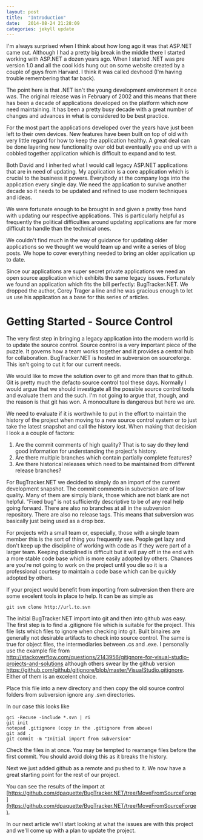 ```yaml
---
layout: post
title:  "Introduction"
date:   2014-08-24 21:28:09
categories: jekyll update
---
```

I'm always surprised when I think about how long ago it was that ASP.NET came out. Although I had a pretty big break in the middle there I started working with ASP.NET a dozen years ago. When I started .NET was pre version 1.0 and all the cool kids hung out on some website created by a couple of guys from Harvard. I think it was called devhood (I'm having trouble remembering that far back).

The point here is that .NET isn't the young development environment it once was. The original release was in February of 2002 and this means that there has been a decade of applications developed on the platform which now need maintaining. It has been a pretty busy decade with a great number of changes and advances in what is considered to be best practice.

For the most part the applications developed over the years have just been left to their own devices. New features have been built on top of old with very little regard for how to keep the application healthy. A great deal can be done layering new functionality over old but eventually you end up with a cobbled together application which is difficult to expand and to test.

Both David and I inherited what I would call legacy ASP.NET applications that are in need of updating. My application is a core application which is crucial to the business it powers. Everybody at the company logs into the application every single day. We need the application to survive another decade so it needs to be updated and refined to use modern techniques and ideas.

We were fortunate enough to be brought in and given a pretty free hand with updating our respective applications. This is particularly helpful as frequently the political difficulties around updating applications are far more difficult to handle than the technical ones.

We couldn't find much in the way of guidance for updating older applications so we thought we would team up and write a series of blog posts. We hope to cover everything needed to bring an older application up to date.

Since our applications are super secret private applications we need an open source application which exhibits the same legacy issues. Fortunately we found an application which fits the bill perfectly: BugTracker.NET. We dropped the author, Corey Trager a line and he was gracious enough to let us use his application as a base for this series of articles.

# Getting Started -  Source Control

The very first step in bringing a legacy application into the modern world is to update the source control. Source control is a very important piece of the puzzle. It governs how a team works together and it provides a central hub for collaboration. BugTracker.NET is hosted in subversion on sourceforge. This isn't going to cut it for our current needs.

We would like to move the solution over to git and more than that to github. Git is pretty much the defacto source control tool these days. Normally I would argue that we should investigate all the possible source control tools and evaluate them and the such. I'm not going to argue that, though, and the reason is that git has won. A monoculture is dangerous but here we are.

We need to evaluate if it is worthwhile to put in the effort to maintain the history of the project when moving to a new source control system or to just take the latest snapshot and call the history lost. When making that decision I look a a couple of factors:

1. Are the commit comments of high quality? That is to say do they lend good information for understanding the project's history.
2. Are there multiple branches which contain partially complete features?
3. Are there historical releases which need to be maintained from different release branches?

For BugTracker.NET we decided to simply do an import of the current development snapshot. The commit comments in subversion are of low quality. Many of them are simply blank, those which are not blank are not helpful. "Fixed bug" is not sufficiently descriptive to be of any real help going forward. There are also no branches at all in the subversion repository. There are also no release tags. This means that subversion was basically just being used as a drop box.

For projects with a small team or, especially, those with a single team member this is the sort of thing you frequently see. People get lazy and don't keep up the discipline of working with code as if they were part of a larger team. Keeping disciplined is difficult but it will pay off in the end with a more stable code base which is more easily adopted by others. Chances are you're not going to work on the project until you die so it is a professional courtesy to maintain a code base which can be quickly adopted by others.

If your project would benefit from importing from subversion then there are some excelent tools in place to help. It can be as simple as

    git svn clone http://url.to.svn

The initial BugTracker.NET import into git and then into github was easy. The first step is to find a .gitignore file which is suitable for the project. This file lists which files to ignore when checking into git. Built binaires are generally not desirable artifacts to check into source control. The same is true for object files, the intermediaries between .cs and .exe. I personally use the example file from http://stackoverflow.com/questions/2143956/gitignore-for-visual-studio-projects-and-solutions although others swear by the github version https://github.com/github/gitignore/blob/master/VisualStudio.gitignore. Either of them is an excelent choice.

Place this file into a new directory and then copy the old source control folders from subversion ignore any .svn directories.

In our case this looks like

    gci -Recuse -include *.svn | ri
    git init
    notepad .gitignore (copy in the .gitignore from above)
    git add .
    git commit -m "Initial import from subversion"

Check the files in at once. You may be tempted to rearrange files before the first commit. You should avoid doing this as it breaks the history.

Next we just added github as a remote and pushed to it. We now have a great starting point for the rest of our project.

You can see the results of the import at [https://github.com/dpaquette/BugTracker.NET/tree/MoveFromSourceForge](https://github.com/dpaquette/BugTracker.NET/tree/MoveFromSourceForge).

In our next article we'll start looking at what the issues are with this project and we'll come up with a plan to update the project.
